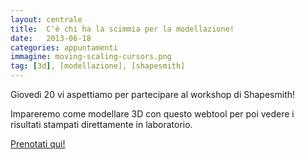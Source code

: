 ```yaml
---
layout: centrale
title:  C'è chi ha la scimmia per la modellazione!
date:   2013-06-18
categories: appuntamenti
immagine: moving-scaling-cursors.png
tag: [3d], [modellazione], [shapesmith]
---
```

Giovedì 20 vi aspettiamo per partecipare al workshop di Shapesmith!

Impareremo come modellare 3D con questo webtool per poi vedere i risultati stampati direttamente in laboratorio.

[Prenotati qui!](http://shapesmith.eventbrite.it/)
